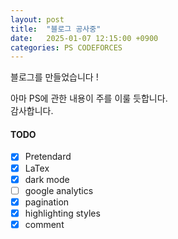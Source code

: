 ```yaml
---
layout: post
title:  "블로그 공사중"
date:   2025-01-07 12:15:00 +0900
categories: PS CODEFORCES
---
```


블로그를 만들었습니다 !  


아마 PS에 관한 내용이 주를 이룰 듯합니다.   
감사합니다.

#### TODO
- [x] Pretendard
- [x] LaTex
- [x] dark mode
- [ ] google analytics
- [x] pagination
- [x] highlighting styles
- [x] comment   
<br/><br/><br/><br/><br/><br/><br/><br/><br/><br/>